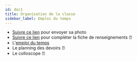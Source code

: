 ```yaml
---
id: doc1
title: Organisation de la classe
sidebar_label: Emploi du temps
---
```

- [Suivre ce lien](http://einexau.cluster028.hosting.ovh.net/envoi/index_photo.php) pour envoyer sa photo
- [Suivre ce lien](http://•) pour compléter la fiche de renseignements :alarm_clock:
- L'[emploi du temps](./edt.pdf)
- Le planning des devoirs :alarm_clock:
- Le colloscope :alarm_clock:
